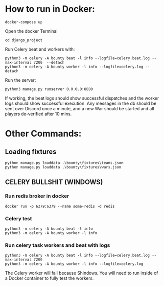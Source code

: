 # How to run in Docker:

    docker-compose up

Open the docker Terminal  

    cd django_project

Run Celery beat and workers with:  

    python3 -m celery -A bounty beat -l info --logfile=celery.beat.log --max-interval 7200  --detach 
    python3 -m celery -A bounty worker -l info --logfile=celery.log --detach

Run the server:  

    python3 manage.py runserver 0.0.0.0:8000

If working, the beat logs should show successful dispatches and the worker logs should show successful execution. Any messages in the db should be sent over Discord once a minute, and a new War should be started and all players de-verified after 10 mins.

# Other Commands:

## Loading fixtures

    python manage.py loaddata .\bounty\fixtures\teams.json
    python manage.py loaddata .\bounty\fixtures\wars.json

## CELERY BULLSHIT (WINDOWS)

### Run redis broker in docker
    docker run -p 6379:6379 --name some-redis -d redis

### Celery test
    python3 -m celery -A bounty beat -l info
    python3 -m celery -A bounty worker -l info

### Run celery task workers and beat with logs
    python3 -m celery -A bounty beat -l info --logfile=celery.beat.log --max-interval 7200
    python3 -m celery -A bounty worker -l info --logfile=celery.log

The Celery worker will fail because Shindows. You will need to run inside of a Docker container to fully test the workers.

